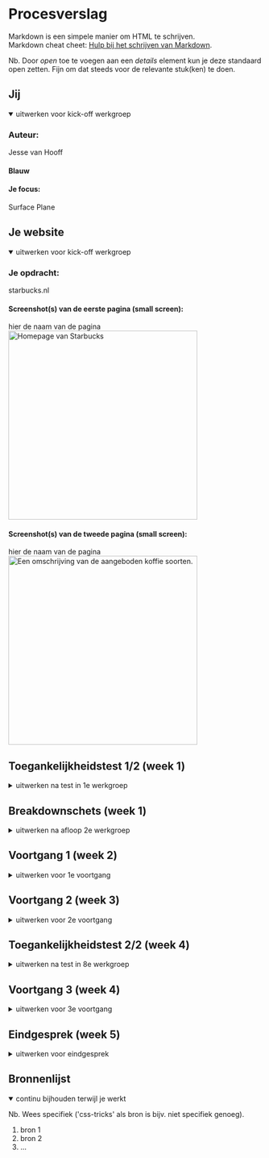 # Procesverslag
Markdown is een simpele manier om HTML te schrijven.  
Markdown cheat cheet: [Hulp bij het schrijven van Markdown](https://github.com/adam-p/markdown-here/wiki/Markdown-Cheatsheet).



Nb. Door *open* toe te voegen aan een *details* element kun je deze standaard open zetten. Fijn om dat steeds voor de relevante stuk(ken) te doen.



## Jij

<details open>
  <summary>uitwerken voor kick-off werkgroep</summary>

  ### Auteur:
  Jesse van Hooff

  #### Blauw

  #### Je focus:
  Surface Plane
 
</details>





## Je website

<details open>
  <summary>uitwerken voor kick-off werkgroep</summary>

  ### Je opdracht:
  starbucks.nl

  #### Screenshot(s) van de eerste pagina (small screen): 
  hier de naam van de pagina  
  <img src="readme-images/screenshot1.png" width="375px" alt="Homepage van Starbucks">

  #### Screenshot(s) van de tweede pagina (small screen):
  hier de naam van de pagina  
  <img src="readme-images/screenshot2.png" width="375px" alt="Een omschrijving van de aangeboden koffie soorten.">
 
</details>



## Toegankelijkheidstest 1/2 (week 1)

<details>
  <summary>uitwerken na test in 1e werkgroep</summary>

### Bevindingen
  Lijst met je bevindingen die in de test naar voren kwamen:

  #### Screenreader
Omdat er ontzettend veel gebruik wordt gemaakt van divjes en er weinig alt-text aanwezig is, kan je er bijna niet uitkomen waar je bent op de pagina. Ook zouden titels/links beter moeten worden verteld i.p.v bepaalde codenamen te horen. Dit maakt het duidelijker voor de gebruiker. 	


#### Muis en Toetsenbord 
  Het navigeren met de tab-toets gaat redelijk goed, wel worden knoppen overgeslagen. Ook geeft hij niet aan bij welke sectie welke knop hoort. Zo word je ineens doorverwezen naar een compleet ander onderdeel van de website waar ook een "bestel nu" knop zit. Het is dus heel onduidelijk. 
  
  Door de code beter en hierarchisch duidelijker te schrijven, en rekening te houden met de navigatie patronen binnen de pagina zou het opgelost kunnen worden. 


#### Motoriek (shocks, elastiekjes)
Omdat de website kleinere buttons hanteert zou de focus daar op kunnen liggen, deze zijn namelijk slecht klikbaar voor mensen met spasme of andere zenuw aandoeningen. Door de buttons te vergroten kan ik de website beter toegankelijk maken, zonder per sé de huisstijl te doorbreken. Ik wil dit dan ook graag doorvoeren, al is het alleen maar om te testen of het dan ook echt beter werkt. 


#### Visueel (brillen, contrast, kleurenblind, dark/light). 
  
Hemianopia - Dit heeft geen tot weinig effect op de website. Doordat de informatie die wordt getoond op meerdere plekken wordt herhaald is er geen gemis aan informatie. 
Glaucoma - De ietwat kleine knoppen kunnen ervoor zorgen dat mensen met glaucoma het contrast iets minder goed zien. Dit komt ook door de dunne lijnen van knoppen, ik wil proberen om dit te verhelpen, in combinatie met de motorieke stoornis oplossing die ik hierboven beschrijf. 
Low Contrast - Dit staat in verband met de aandoening die ik hierboven beschrijf, aan het contrast kan nog het een en ander worden gedaan. Belangrijk punt hierbij zijn o.a de dunne lijntjes van knoppen en de kleine/dunne tekstjes.
Diabetic Eye Disease - Alhoewel het zeer hinderlijk is, blijft de website bruikbaar voor mensen met deze aandoening. Het contrast verhogen kan wel helpen. 
Cataract - De website is slecht te zien, het kan helpen om VoiceOver te gebruiken om duidelijk te hebben waar je op dat moment bent. 
Central Field Loss - Voornamelijk het Logo (de Hero image) en de afbeeldingen worden slechter zichtbaar. Het kan helpen om de tekst bondiger op te schrijven zodat gebruikers geen lange lappen tekst met gaten hoeven te lezen. 


</details>




## Breakdownschets (week 1)

<details>
  <summary>uitwerken na afloop 2e werkgroep</summary>

  ### de hele pagina: 
  <img src="readme-images/bschets-pagina.png" width="375px" alt="breakdown van de hele pagina">

  ### dynamisch deel (bijv menu): 
  <img src="readme-images/bschets-deel1.png" width="375px" alt="breakdown van een dynamisch deel">

  ### wellicht nog een dynamisch deel (bijv filter): 
  <img src="readme-images/bschets-deel2.png" width="375px" alt="breakdown van nog een dynamisch deel">

</details>





## Voortgang 1 (week 2)

<details>
  <summary>uitwerken voor 1e voortgang</summary>

  ### Stand van zaken
  Ik merkte dat ik nog wat moeite had met het benoemen van HTML tags. Ik heb daarom veel moeten Googlen en inspecten. Daarna ben ik begonnen met het tikken van de content en het verzamelen van al het beeldmateriaal. 


  ### Agenda voor meeting
  samen met je groepje opstellen

  | Jesse          | Giorgio             | Emilio      |  Henriks        |
  |                |                    |              |                  |
  | Breakdownschets Breakdownschets     Breakdownschets  Breakdownschets
   + Code           + Code              + Code          + Code


  ### Verslag van meeting
  hier na afloop snel de uitkomsten van de meeting vastleggen

 - We willen allemaal meer aan de slag met het uitwerken van semantische HMTL. We maken nu allemaal nog veel gebruik van verkeerde tags, waardoor we teveel of juist te weinig code schrijven. 
 - Ik moet mij meer bezig houden met uitwerken van de juiste flexbox methodiek. Nu ben ik nog veel met margins en paddings aan het experimenteren, terwij dit veel beter met Grid of Flexbox kan. 
 - Ook moet ik nu aan de slag met CSS. Ik denk dat ik hier veel hulp bij nodig ga hebben.

</details>





## Voortgang 2 (week 3)

<details>
  <summary>uitwerken voor 2e voortgang</summary>

  ### Stand van zaken
  Ik ben begonnen met het schrijven van de eerste CSS code. Ik merkte dat ik wederom veel terugviel op het internet, en dan met name de Flexbox uitleg van Chris Coyer. Het gaf mij rust om te weten dat ik steeds weer de stappen kon volgen. Ik ben nu bezig met het maken van de nav bar en het stylen van de navigatie knoppen. Ook ben ik bezig met het Javascript onderdeel in het menu. 


  ### Agenda voor meeting
  samen met je groepje opstellen

  | Jesse          | Emilio              | Giorgio      Nathan           |
  | ---            | ---               | ---              | ---              |
  | CSS Bespreken  | CSS + Breakpoints | CSS Bespreken    | Geen Reactie     |
  | Javascript     | dit als er tijd is|                  | dit wil ik zeker |
  | ...            | ...               | ...              | ...              |


  ### Verslag van meeting
  hier na afloop snel de uitkomsten van de meeting vastleggen

- Ik merk dat ik het maken van het menu erg lastig vind. Dit komt niet per se door de javascript, maar meer door het implementeren van de juiste CSS. Ook wanneer ik de oefeningen volg merk ik dat ik het nog steeds niet goed snap. Ik wil daarom in de aankomende lessen wat meer hulp vragen om het menu te fixen. Ook wil ik meer aan de slag met de styling en hoe ik dat beter en efficienter kan toepassen. 

</details>





## Toegankelijkheidstest 2/2 (week 4)

<details>
  <summary>uitwerken na test in 8e werkgroep</summary>

  ### Bevindingen
  Lijst met je bevindingen die in de test naar voren kwamen (geef ook aan wat er verbeterd is):

  #### Screenreader
  Hier korte omschrijving (met indien nodig afbeeldingen)

  Hier een omschrijving van hoe het opgelost kan worden (met indien nodig afbeeldingen)


  #### Muis en Toetsenbord 
   In dit onderdeel heb ik getest hoe navigeerbaar mijn website is met enkel het toetsenbord 

   Het tabben gaat goed, ik kan alleen het menu niet in. Na het vragen aan Sanne blijkt dat dat mogelijk is om menu's automatisch uit elkaar te laten schuiven. Dat blijkt echter een behoorlijke klus, dus dat laat ik voor nu even achterwege. 


  #### Motoriek (shocks, elastiekjes)
  Voor dit onderdeel heb ik het schock apparaat omgedaan en heb ik met de elastiekjes getest!

  Ik heb het apparaat met de electische schokjes uitgeprobeerd. De website was nog goed te gebruiken met het apparaat op de laagste stand. Toen Sanne echter het apparaat op de hoogste stand zette was het praktisch onmogelijk om kleinere buttons aan te klikken. Ook het lezen van tekst werd lastiger omdat ik meer energie kwijt was aan het aanspannen van spieren dan aan het letten op de tekst.  

  De elastiekjes waren veel minder intensief. Het voelde meer aan als een verdikte vinger die ik net had gestoten dan dat ik echt gehinderd werd. Ik kon alles aanklikken, al werd het wel minder goed klikbaar naarmate de buttons steeds kleiner werden. 

  #### Visueel (brillen, contrast, kleurenblind, dark/light). 
  Met deze brillen heb ik getest hoe mijn website zichtbaar is met verschillende brillen op. (met indien nodig afbeeldingen)


Blur/Glare: Met deze bril kan ik de titels op de landings niet lezen. Ook de zwarte tekst op de webpagina kan ik niet lezen. Idem dito met de zwarte titels. De plaatjes kan ik gelukkig wel zin. De buttons kan ik ook niet lezen. De buttons onderaan de footer kan ik wel lezen gelukkig. 

Peripheral Field Loss: Met deze bril is het lastig om te zien wat de afbeeldingen betekenen. Je ziet slecht wat voor vorm er wordt weergegeven. Dit kan opgelost worden met een figcaption waarmee de afbeelding wordt uitgelegd. 

Combined Loss Diabetic Eye Disease: Door de grote vlokken op het scherm is het lastig om te zien wat er zich op het scherm afspeelt. Het zorgt ervoor dat je afgeleid raakt of je hoofd moet bewegen om het vanuit een bepaalde hoek wel te kunnen zien. Ik denk dat ik weinig kan doen om deze ervaring beter te maken.

Stip in het midden bril: De grote stip in het midden maakt het heel lastig om de content te bekijken. Content wat zich wat meer aan de zijkant afspeelt is redelijk goed te doen, maar focussen op tekst in het midden is erg lastig. 

Low Contrast: Het lage contrast zorgt ervoor dat ik de tekst en afbeeldigen slecht kan zien/lezen. 

Central field Loss : Ik kan hiermee slecht lezen wat voor tekst er wordt weergegeven. De afbeeldingen worden ook vaag, maar wanneer je schuin kijkt kan je het wel beter zien. Ik kan een optie bieden in mijn website om het beter toegankelijk te maken. 

Hemifield Loss: 






</details>





## Voortgang 3 (week 4)

<details>
  <summary>uitwerken voor 3e voortgang</summary>

  ### Stand van zaken
  hier dit ging goed & dit was lastig (neem ook screenshots op van delen van je website en code)


  ### Agenda voor meeting
  samen met je groepje opstellen

  | Jesse      	| 	Henriks	            | Emilio	   | Giorgio         |
  | ---            | ---                | ---          | ---              |		CSS + JS + Menu		CSS + HTML		CSS + HTML
  | CSS + Menu  |
  | en dat ook nog | dit als er tijd is | nog een punt | dit wil ik zeker |
  | ...            | ...                | ...          | ...              |


  ### Verslag van meeting
  hier na afloop snel de uitkomsten van de meeting vastleggen

  - Nu het einde in zicht komt wil ik beter gaan letten op hoe erg de website overeenkomt met de echte website. Ik merk dat ik her en der toch nog wat kleine schoonheidsfoutjes zie zitten. Ook heb ik nog veel moeite met de menu's op de pagina's. Het loopt qua animatie nog niet lekker of de list items en bijbehorende content wordt niet goed weergegeven. Ook wil ik mijn CSS opschonen en de selectors, values e.d weghalen die er niet thuis horen. 

</details>





## Eindgesprek (week 5)

<details>
  <summary>uitwerken voor eindgesprek</summary>

  ### Je uitkomst - karakteristiek screenshots:
  <img src="readme-images/dummy-plaatje.jpg" width="375px" alt="uitomst opdracht 1">


  ### Dit ging goed/Heb ik geleerd: 
  Tijdens dit vak heb ik goed geleerd hoe belangrijk het is om hulp te vragen, gerichter te zoeken en om verbanden te leggen. Aan het begin van dit vak had ik heel erg de twijfel of ik het dit keer wel zou halen, maar na het begrijpen van de stof ging ik al vrij snel als een trein. De voortgangs gesprekken zorgde ervoor dat ik veel met andere klasgenoten kon sparren en leren. Ik was blij dat ik steeds meer leerde en verbanden kon leggen, waardoor ik ideetjes vrij snel kon uitbouwen naar echte functies, dat gaf een kick. Ik ben echt ontzettend tevreden met het eindresultaat, het lijkt enorm op de echte website. 

  <img src="readme-images/dummy-plaatje.jpg" width="375px" alt="top">


  ### Dit was lastig/Is niet gelukt:
  Zoals ik al aangaf hierboven had ik veel moeite met het starten van dit vak. De eerdere pogingen liepen meestal uit op niks, dit kwam voornamelijk omdat ik de stof simpelweg niet begreep of niet op tijd oefeningen afkreeg. Dit ging bij deze poging een stuk beter. Dit kwam ook op omdat ik deze poging vaker en eerder om hulp vroeg. Ik heb wel een aantal keer gehad dat ik uren aan het klieren was met 1 stukje code. Dat kwam voornamelijk omdat ik het zelfe wilde uitvogelen. Ik zag dan echter wel vrij snel in dat ik hulp nodig had, deze riep ik dan ook in bij de eerstvolgende les. 

  <img src="readme-images/dummy-plaatje.jpg" width="375px" alt="bummer">
</details>





## Bronnenlijst

<details open>
  <summary>continu bijhouden terwijl je werkt</summary>

  Nb. Wees specifiek ('css-tricks' als bron is bijv. niet specifiek genoeg).

  1. bron 1
  2. bron 2
  3. ...

</details>